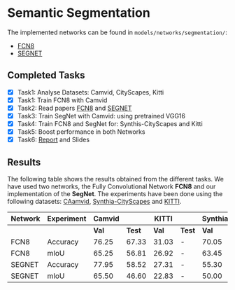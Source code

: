 # Semantic Segmentation

The implemented networks can be found in ```models/networks/segmentation/```:

- [FCN8](FCN.md)
- [SEGNET](SegNet.md)

## Completed Tasks

- [x] Task1: Analyse Datasets: Camvid, CityScapes, Kitti
- [x] Task1: Train FCN8 with Camvid
- [x] Task2: Read papers [FCN8](papers/FCN.md) and [SEGNET](SegNet.md)
- [x] Task3: Train SegNet with Camvid: using pretrained VGG16
- [x] Task4: Train FCN8 and SegNet for: Synthis-CityScapes and Kitti
- [x] Task5: Boost performance in both Networks
- [x] Task6: [Report](../README.md#Report) and Slides

## Results

The following table shows the results obtained from the different tasks. We have used two networks, the Fully Convolutional Network **FCN8** and our implementation of the **SegNet**. The experiments have been done using the following datasets: [CAamvid](http://mi.eng.cam.ac.uk/research/projects/VideoRec/CamVid/), [Synthia-CityScapes](http://synthia-dataset.net/) and [KITTI](http://www.cvlibs.net/datasets/kitti/).


| Network |  Experiment  | Camvid  |        | KITTI   |        | Synthia |        |
|---------|--------------|---------|--------|---------|--------|---------|--------|
|         |              | **Val** |**Test**| **Val** |**Test**| **Val** |**Test**|
| FCN8    | Accuracy     |   76.25 | 67.33  |  31.03  | -      | 70.05   | 70.78  |
| FCN8    | mIoU         |  65.25  | 56.81  |  26.92  | -      | 63.45   | 64.22  |
| SEGNET  | Accuracy     | 77.95   | 58.52  |  27.31  | -      | 55.30   | 55.37  |
| SEGNET  | mIoU         | 65.50   | 46.60  |  22.83  | -      | 50.00   | 49.75  |
